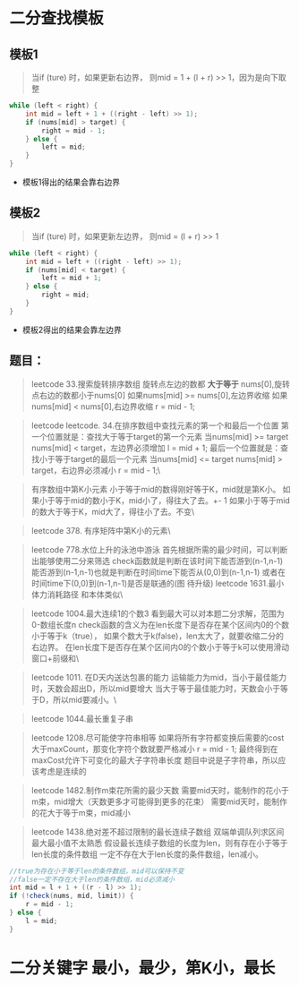# 二分查找模板
## 模板1
> 当if (ture) 时，如果更新右边界，
则mid = 1 + (l + r) >> 1，因为是向下取整
```java
while (left < right) {
    int mid = left + 1 + ((right - left) >> 1);
    if (nums[mid] > target) {
        right = mid - 1;
    } else {
        left = mid;
    }
}
```
* 模板1得出的结果会靠右边界

## 模板2
> 当if (ture) 时，如果更新左边界，
则mid = (l + r) >> 1
```java
while (left < right) {
    int mid = left + ((right - left) >> 1);
    if (nums[mid] < target) {
        left = mid + 1;
    } else {
        right = mid;
    }
}
```
* 模板2得出的结果会靠左边界


## 题目：
> leetcode 33.搜索旋转排序数组
  旋转点左边的数都 **大于等于** nums[0],旋转点右边的数都小于nums[0]
  如果nums[mid] >= nums[0],左边界收缩
  如果nums[mid] < nums[0],右边界收缩 r = mid - 1;


> leetcode leetcode. 34.在排序数组中查找元素的第一个和最后一个位置
第一个位置就是：查找大于等于target的第一个元素
当nums[mid] >= target
nums[mid] < target，左边界必须增加 l = mid + 1;
最后一个位置就是：查找小于等于target的最后一个元素
当nums[mid] <= target
nums[mid] > target，右边界必须减小 r = mid - 1;\

> 有序数组中第K小元素
小于等于mid的数得刚好等于K，mid就是第K小。
如果小于等于mid的数小于K，mid小了，得往大了去。+- 1
如果小于等于mid的数大于等于K，mid大了，得往小了去。不变\

> leetcode 378. 有序矩阵中第K小的元素\

> leetcode 778.水位上升的泳池中游泳
首先根据所需的最少时间，可以判断出能够使用二分来筛选
check函数就是判断在该时间下能否游到(n-1,n-1)
能否游到(n-1,n-1)也就是判断在时间time下能否从(0,0)到(n-1,n-1)
或者在时间time下(0,0)到(n-1,n-1)是否是联通的(图 待升级)
leetcode 1631.最小体力消耗路径 和本体类似\

> leetcode 1004.最大连续1的个数3
看到最大可以对本题二分求解，范围为0-数组长度n
check函数的含义为在len长度下是否存在某个区间内0的个数小于等于k（true），
如果个数大于k(false)，len太大了，就要收缩二分的右边界。
在len长度下是否存在某个区间内0的个数小于等于k可以使用滑动窗口+前缀和\

> leetcode 1011. 在D天内送达包裹的能力
运输能力为mid，当小于最佳能力时，天数会超出D，所以mid要增大
当大于等于最佳能力时，天数会小于等于D，所以mid要减小。\

>leetcode 1044.最长重复子串

> leetcode 1208.尽可能使字符串相等
如果将所有字符都变换后需要的cost大于maxCount，那变化字符个数就要严格减小 r = mid - 1;
最终得到在maxCost允许下可变化的最大子字符串长度
题目中说是子字符串，所以应该考虑是连续的

> leetcode 1482.制作m束花所需的最少天数
需要mid天时，能制作的花小于m束，mid增大（天数更多才可能得到更多的花束）
需要mid天时，能制作的花大于等于m束，mid减小

> leetcode 1438.绝对差不超过限制的最长连续子数组 双端单调队列求区间最大最小值不太熟悉
假设最长连续子数组的长度为len，则有存在小于等于len长度的条件数组
一定不存在大于len长度的条件数组，len减小。
```java
//true为存在小于等于len的条件数组，mid可以保持不变
//false一定不存在大于len的条件数组，mid必须减小
int mid = l + 1 + ((r - l) >> 1);
if (!check(nums, mid, limit)) {
    r = mid - 1;
} else {
    l = mid;
}
```

# 二分关键字 最小，最少，第K小，最长